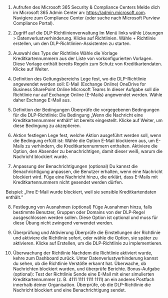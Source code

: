 1. Aufrufen des Microsoft 365 Security & Compliance Centers
Melde dich im Microsoft 365 Admin Center an: https://admin.microsoft.com.
Navigiere zum Compliance Center (oder suche nach Microsoft Purview Compliance Portal).

2. Zugriff auf die DLP-Richtlinienverwaltung
Im Menü links wähle Lösungen > Datenverlustverhinderung.
Klicke auf Richtlinien.
Wähle + Richtlinie erstellen, um den DLP-Richtlinien-Assistenten zu starten.

3. Auswahl des Typs der Richtlinie
Wähle die Vorlage Kreditkartennummern aus der Liste von vorkonfigurierten Vorlagen. Diese Vorlage enthält bereits Regeln zum Schutz von Kreditkartendaten.
Klicke auf Weiter.

4. Definition des Geltungsbereichs
Lege fest, wo die DLP-Richtlinie angewendet werden soll:
E-Mail (Exchange Online)
OneDrive for Business
SharePoint Online
Microsoft Teams
In dieser Aufgabe soll die Richtlinie nur auf Exchange Online (E-Mails) angewendet werden. Wähle daher Exchange E-Mail aus.

5. Definition der Bedingungen
Überprüfe die vorgegebenen Bedingungen für die DLP-Richtlinie:
Die Bedingung „Wenn die Nachricht eine Kreditkartennummer enthält“ ist bereits eingestellt.
Klicke auf Weiter, um diese Bedingung zu akzeptieren.

6. Aktion festlegen
Lege fest, welche Aktion ausgeführt werden soll, wenn die Bedingung erfüllt ist:
Wähle die Option E-Mail blockieren aus, um E-Mails zu verhindern, die Kreditkartennummern enthalten.
Aktiviere die Option, den Absender zu benachrichtigen, damit dieser weiß, warum die Nachricht blockiert wurde.

7. Anpassung der Benachrichtigungen (optional)
Du kannst die Benachrichtigung anpassen, die Benutzer erhalten, wenn eine Nachricht blockiert wird. Füge eine Nachricht hinzu, die erklärt, dass E-Mails mit Kreditkartennummern nicht gesendet werden dürfen.

Beispiel: „Ihre E-Mail wurde blockiert, weil sie sensible Kreditkartendaten enthält.“

8. Festlegung von Ausnahmen (optional)
Füge Ausnahmen hinzu, falls bestimmte Benutzer, Gruppen oder Domains von der DLP-Regel ausgeschlossen werden sollen.
 Diese Option ist optional und muss für diese Übung nicht zwingend verwendet werden.

9. Überprüfung und Aktivierung
Überprüfe die Einstellungen der Richtlinie und aktiviere die Richtlinie sofort, oder wähle die Option, sie später zu aktivieren.
Klicke auf Erstellen, um die DLP-Richtlinie zu implementieren.

10. Überwachung der Richtlinie
Nachdem die Richtlinie aktiviert wurde, kehre zum Dashboard zurück.
Unter Datenverlustverhinderung kannst du sehen, ob die Richtlinie Verstöße erkannt hat. Überwache, ob Nachrichten blockiert wurden, und überprüfe Berichte.
Bonus-Aufgabe (optional): Test der Richtlinie
Sende eine E-Mail mit einer simulierten Kreditkartennummer (z. B. 4111 1111 1111 1111) an ein anderes Postfach innerhalb deiner Organisation.
Überprüfe, ob die DLP-Richtlinie die Nachricht blockiert und eine Benachrichtigung sendet.